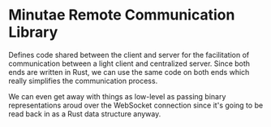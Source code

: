 # Minutae Remote Communication Library

Defines code shared between the client and server for the facilitation of communication between a light client and centralized server.  Since both ends are written in Rust, we can use the same code on both ends which really simplifies the communication process.

We can even get away with things as low-level as passing binary representations aroud over the WebSocket connection since it's going to be read back in as a Rust data structure anyway.
